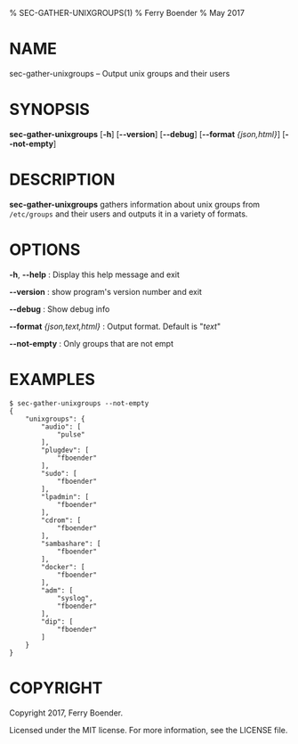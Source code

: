 % SEC-GATHER-UNIXGROUPS(1)
% Ferry Boender
% May 2017

<!---
Convert with pandoc to Groff man format:

pandoc this.md -s -t man > this.1
--->

# NAME

sec-gather-unixgroups – Output unix groups and their users

# SYNOPSIS

 **sec-gather-unixgroups** [**-h**] [**--version**] [**--debug**] [**--format** *{json,html}*] [**--not-empty**]

# DESCRIPTION

**sec-gather-unixgroups** gathers information about unix groups from
`/etc/groups` and their users and outputs it in a variety of formats.

# OPTIONS

**-h**, **--help**
:   Display this help message and exit

**--version**
:   show program's version number and exit

**--debug**
:   Show debug info

**--format** *{json,text,html}*
:   Output format. Default is "*text*"

**--not-empty**
:   Only groups that are not empt

# EXAMPLES

    $ sec-gather-unixgroups --not-empty
    {
        "unixgroups": {
            "audio": [
                "pulse"
            ], 
            "plugdev": [
                "fboender"
            ], 
            "sudo": [
                "fboender"
            ], 
            "lpadmin": [
                "fboender"
            ], 
            "cdrom": [
                "fboender"
            ], 
            "sambashare": [
                "fboender"
            ], 
            "docker": [
                "fboender"
            ], 
            "adm": [
                "syslog", 
                "fboender"
            ], 
            "dip": [
                "fboender"
            ]
        }
    }

# COPYRIGHT

Copyright 2017, Ferry Boender.

Licensed under the MIT license. For more information, see the LICENSE file.
